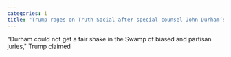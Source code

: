 ```yaml
---
categories: i
title: "Trump rages on Truth Social after special counsel John Durham’s yearslong investigation flops"
---
```

"Durham could not get a fair shake in the Swamp of biased and partisan juries," Trump claimed